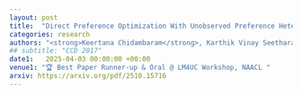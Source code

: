 ```yaml
---
layout: post
title:  "Direct Preference Optimization With Unobserved Preference Heterogeneity: The Necessity of Ternary Preferences"
categories: research
authors: "<strong>Keertana Chidambaram</strong>, Karthik Vinay Seetharaman, Vasilis Syrgkanis"
## subtitle: "CCD 2017"
date1:   2025-04-03 00:00:00 +00:00
venue1: "🏆 Best Paper Runner-up & Oral @ LM4UC Workshop, NAACL "
arxiv: https://arxiv.org/pdf/2510.15716
---
```

<!-- Technical and design details of the Intel RealSense R200 and D400 series -->

<!-- I wrote a paper describing the details of a family of RGBD cameras, ASICs and algorithms produced by Intel. It was submitted and accepted to CCD 2017, a CVPR 2017 Workshop. My coauthors were all senior management at Intel and the paper was written to inform the academic community of issues, challenges and priorities in building stereoscopic depth cameras for production use. We highlight state-of-the-art performance on modern datasets, on certain metrics, along with establishing baselines for new datasets and evaluation metrics for depth cameras in general. -->
